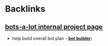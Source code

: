 
# Backlinks
## [bots-a-lot internal project page](<bots-a-lot internal project page.md>)
- help build overall bot plan
        - **[bot builder](<bot builder.md>):**

